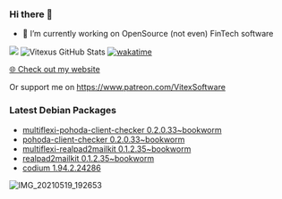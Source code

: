 ### Hi there 👋

- 🔭 I’m currently working on OpenSource  (not even) FinTech software

![](https://komarev.com/ghpvc/?username=Vitexus)
![Vitexus GitHub Stats](https://github-readme-stats.vercel.app/api?username=Vitexus&show_icons=true)
[![wakatime](https://wakatime.com/badge/user/5abba9ca-813e-43ac-9b5f-b1cfdf3dc1c7.svg)](https://wakatime.com/@5abba9ca-813e-43ac-9b5f-b1cfdf3dc1c7)

<p><a href="https://vitexsoftware.cz">🌐 Check out my website</a></p>

Or support me on https://www.patreon.com/VitexSoftware

### Latest Debian Packages
<!-- DEBIAN-PACKAGES-LIST:START -->
- [multiflexi-pohoda-client-checker 0.2.0.33~bookworm](https://repo.vitexsoftware.com/package.php?package=multiflexi-pohoda-client-checker)
- [pohoda-client-checker 0.2.0.33~bookworm](https://repo.vitexsoftware.com/package.php?package=pohoda-client-checker)
- [multiflexi-realpad2mailkit 0.1.2.35~bookworm](https://repo.vitexsoftware.com/package.php?package=multiflexi-realpad2mailkit)
- [realpad2mailkit 0.1.2.35~bookworm](https://repo.vitexsoftware.com/package.php?package=realpad2mailkit)
- [codium 1.94.2.24286](https://repo.vitexsoftware.com/package.php?package=codium)
<!-- DEBIAN-PACKAGES-LIST:END -->

![IMG_20210519_192653](https://user-images.githubusercontent.com/2621130/120022731-1bd48900-bfed-11eb-90f9-4f88f560b8b7.jpg)

<!--
**Vitexus/Vitexus** is a ✨ _special_ ✨ repository because its `README.md` (this file) appears on your GitHub profile.

Here are some ideas to get you started:

- 🌱 I’m currently learning ...
- 👯 I’m looking to collaborate on ...
- 🤔 I’m looking for help with ...
- 💬 Ask me about ...
- 📫 How to reach me: ...
- 😄 Pronouns: ...
- ⚡ Fun fact: ...
-->


